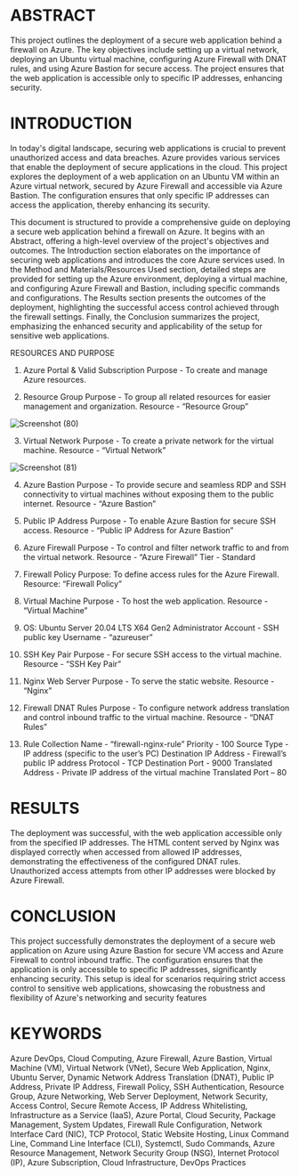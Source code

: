 # ABSTRACT

This project outlines the deployment of a secure web application behind a firewall on Azure. The key objectives include setting up a virtual network, deploying an Ubuntu virtual machine, configuring Azure Firewall with DNAT rules, and using Azure Bastion for secure access. The project ensures that the web application is accessible only to specific IP addresses, enhancing security.

# INTRODUCTION

In today's digital landscape, securing web applications is crucial to prevent unauthorized access and data breaches. Azure provides various services that enable the deployment of secure applications in the cloud. This project explores the deployment of a web application on an Ubuntu VM within an Azure virtual network, secured by Azure Firewall and accessible via Azure Bastion. The configuration ensures that only specific IP addresses can access the application, thereby enhancing its security.

This document is structured to provide a comprehensive guide on deploying a secure web application behind a firewall on Azure. It begins with an Abstract, offering a high-level overview of the project's objectives and outcomes. The Introduction section elaborates on the importance of securing web applications and introduces the core Azure services used. In the Method and Materials/Resources Used section, detailed steps are provided for setting up the Azure environment, deploying a virtual machine, and configuring Azure Firewall and Bastion, including specific commands and configurations. The Results section presents the outcomes of the deployment, highlighting the successful access control achieved through the firewall settings. Finally, the Conclusion summarizes the project, emphasizing the enhanced security and applicability of the setup for sensitive web applications.

RESOURCES AND PURPOSE

1. Azure Portal & Valid Subscription
Purpose - To create and manage Azure resources.

2. Resource Group 
Purpose - To group all related resources for easier management and organization.
Resource - “Resource Group”

![Screenshot (80)](https://github.com/sohamk1112/Secure-Deployment-of-a-Web-Application-Behind-an-Azure-Firewall/assets/85565566/5ce710a3-e3db-4857-bc06-168aa0a2fb63)


3. Virtual Network
Purpose - To create a private network for the virtual machine.
Resource - “Virtual Network”

![Screenshot (81)](https://github.com/sohamk1112/Secure-Deployment-of-a-Web-Application-Behind-an-Azure-Firewall/assets/85565566/9d13a5ec-8156-4e92-99ca-a6631b89bfd8)


4. Azure Bastion
Purpose - To provide secure and seamless RDP and SSH connectivity to virtual machines without exposing them to the public internet.
Resource - “Azure Bastion”

5. Public IP Address
Purpose - To enable Azure Bastion for secure SSH access.
Resource - “Public IP Address for Azure Bastion”

6. Azure Firewall
Purpose - To control and filter network traffic to and from the virtual network.
Resource - “Azure Firewall”
Tier - Standard

7. Firewall Policy
Purpose: To define access rules for the Azure Firewall.
Resource: “Firewall Policy”

8. Virtual Machine
Purpose - To host the web application.
Resource - “Virtual Machine” 

9. OS: Ubuntu Server 20.04 LTS X64 Gen2
Administrator Account - SSH public key
Username - “azureuser”

10. SSH Key Pair
Purpose - For secure SSH access to the virtual machine.
Resource - “SSH Key Pair”

11. Nginx Web Server
Purpose - To serve the static website.
Resource - “Nginx”

12. Firewall DNAT Rules
Purpose - To configure network address translation and control inbound traffic to the virtual machine.
Resource - “DNAT Rules” 

13. Rule Collection 
Name - “firewall-nginx-rule”
Priority - 100
Source Type - IP address (specific to the user’s PC)
Destination IP Address - Firewall’s public IP address
Protocol - TCP
Destination Port - 9000
Translated Address - Private IP address of the virtual machine
Translated Port – 80

# RESULTS

The deployment was successful, with the web application accessible only from the specified IP addresses. The HTML content served by Nginx was displayed correctly when accessed from allowed IP addresses, demonstrating the effectiveness of the configured DNAT rules. Unauthorized access attempts from other IP addresses were blocked by Azure Firewall.


# CONCLUSION

This project successfully demonstrates the deployment of a secure web application on Azure using Azure Bastion for secure VM access and Azure Firewall to control inbound traffic. The configuration ensures that the application is only accessible to specific IP addresses, significantly enhancing security. This setup is ideal for scenarios requiring strict access control to sensitive web applications, showcasing the robustness and flexibility of Azure's networking and security features

# KEYWORDS

Azure DevOps, Cloud Computing, Azure Firewall, Azure Bastion, Virtual Machine (VM), Virtual Network (VNet), Secure Web Application, Nginx, Ubuntu Server, Dynamic Network Address Translation (DNAT), Public IP Address, Private IP Address, Firewall Policy, SSH Authentication, Resource Group, Azure Networking, Web Server Deployment, Network Security, Access Control, Secure Remote Access, IP Address Whitelisting, Infrastructure as a Service (IaaS), Azure Portal, Cloud Security, Package Management, System Updates, Firewall Rule Configuration, Network Interface Card (NIC), TCP Protocol, Static Website Hosting, Linux Command Line, Command Line Interface (CLI), Systemctl, Sudo Commands, Azure Resource Management, Network Security Group (NSG), Internet Protocol (IP), Azure Subscription, Cloud Infrastructure, DevOps Practices
